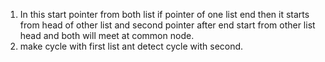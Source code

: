 1) In this start pointer from both list if pointer of one list end then it starts from head of other
list and second pointer after end start from other list head and both will meet at common node.
2) make cycle with first list ant detect cycle with second.
